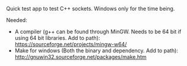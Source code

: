 Quick test app to test C++ sockets. Windows only for the time being. 

Needed:
- A compiler (g++ can be found through MinGW. Needs to be 64 bit if using 64 bit libraries. Add to path): https://sourceforge.net/projects/mingw-w64/
- Make for windows (Both the binary and dependency. Add to path): http://gnuwin32.sourceforge.net/packages/make.htm